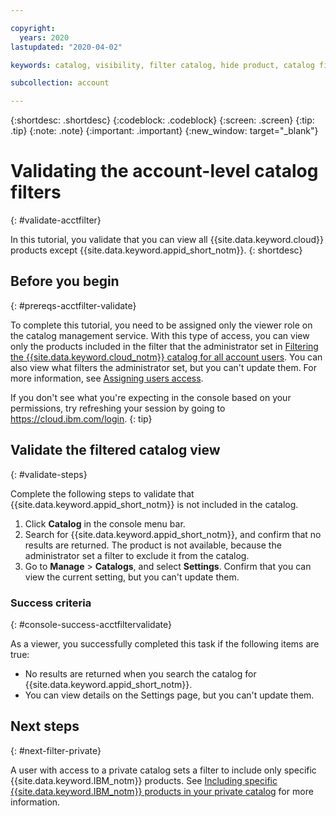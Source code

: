 ```yaml
---

copyright:
  years: 2020
lastupdated: "2020-04-02"

keywords: catalog, visibility, filter catalog, hide product, catalog filtering, validating

subcollection: account

---
```


{:shortdesc: .shortdesc}
{:codeblock: .codeblock}
{:screen: .screen}
{:tip: .tip}
{:note: .note}
{:important: .important}
{:new_window: target="_blank"}

# Validating the account-level catalog filters 
{: #validate-acctfilter}

In this tutorial, you validate that you can view all {{site.data.keyword.cloud}} products except {{site.data.keyword.appid_short_notm}}. 
{: shortdesc}

## Before you begin
{: #prereqs-acctfilter-validate}

To complete this tutorial, you need to be assigned only the viewer role on the catalog management service. With this type of access, you can view only the products included in the filter that the administrator set in [Filtering the {{site.data.keyword.cloud_notm}} catalog for all account users](/docs/account?topic=account-filter-account). You can also view what filters the administrator set, but you can't update them. For more information, see [Assigning users access](/docs/account?topic=account-catalog-access).

  If you don't see what you're expecting in the console based on your permissions, try refreshing your session by going to https://cloud.ibm.com/login.
  {: tip}

## Validate the filtered catalog view 
{: #validate-steps}

Complete the following steps to validate that {{site.data.keyword.appid_short_notm}} is not included in the catalog.

1. Click **Catalog** in the console menu bar.
1. Search for {{site.data.keyword.appid_short_notm}}, and confirm that no results are returned. The product is not available, because the administrator set a filter to exclude it from the catalog. 
1. Go to **Manage** > **Catalogs**, and select **Settings**. Confirm that you can view the current setting, but you can't update them.

### Success criteria
{: #console-success-acctfiltervalidate}

As a viewer, you successfully completed this task if the following items are true:

* No results are returned when you search the catalog for {{site.data.keyword.appid_short_notm}}.
* You can view details on the Settings page, but you can't update them. 

## Next steps
{: #next-filter-private}

A user with access to a private catalog sets a filter to include only specific {{site.data.keyword.IBM_notm}} products. See [Including specific {{site.data.keyword.IBM_notm}} products in your private catalog](/docs/account?topic=account-restrict-by-user) for more information.

